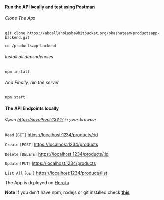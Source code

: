 #### Run the API locally and test using [Postman](https://www.getpostman.com/ "https://www.getpostman.com/")


###### Clone The App 

```
git clone https://abdallahokasha@bitbucket.org/okashateam/productsapp-backend.git
```

`cd /productsapp-backend`

###### Install all dependencies 

`npm install`
###### And Finally, run the server 

`npm start`

#### The API Endpoints locally

###### Open [https://localhost:1234/]() in your browser

`Read` `[GET]` [https://localhost:1234/products/:id]()

`Create` `[POST]` [https://localhost:1234/products]()

`Delete` `[DELETE]` [https://localhost:1234/products/:id]()

`Update` `[PUT]` [https://localhost:1234/products]()

`List All` `[GET]` [https://localhost:1234/products/list]()



The App is deployed on [Heroku](https://productsappn.herokuapp.com/products/list "https://productsappn.herokuapp.com/products/list")



**Note** If you don't have npm, nodejs or git installed check [**this**](https://gist.github.com/abdallahokasha/5e506c87e03453977f4f9d42929e183d "https://gist.github.com/abdallahokasha/5e506c87e03453977f4f9d42929e183d")

